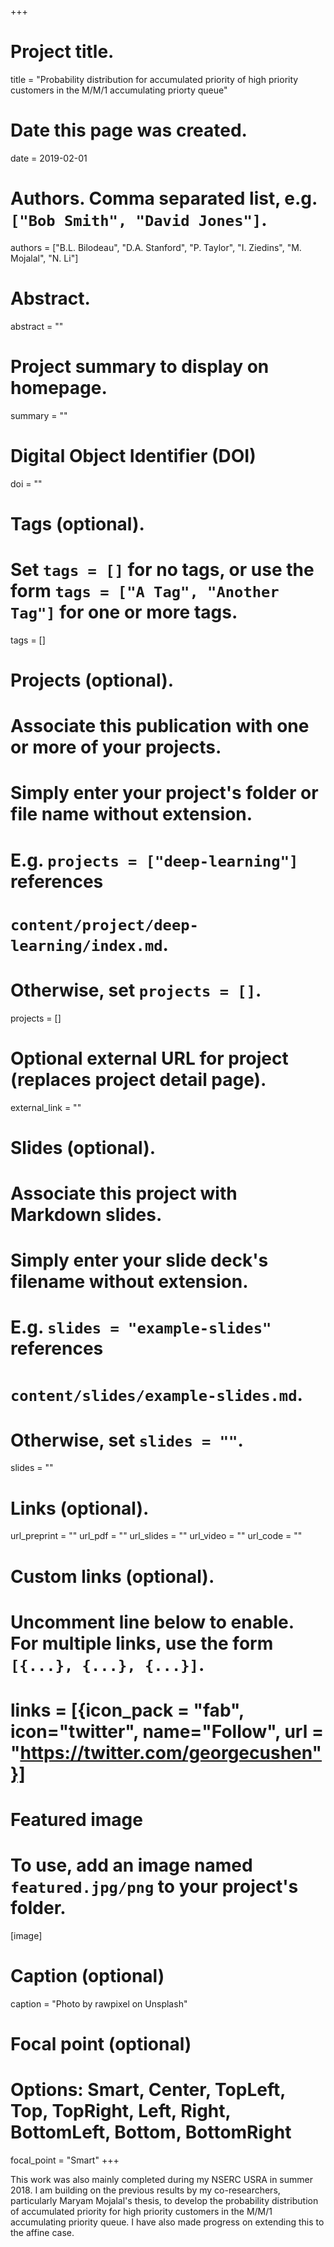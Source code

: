 +++
# Project title.
title = "Probability distribution for accumulated priority of high priority customers in the M/M/1 accumulating priorty queue"

# Date this page was created.
date = 2019-02-01

# Authors. Comma separated list, e.g. `["Bob Smith", "David Jones"]`.
authors = ["B.L. Bilodeau", "D.A. Stanford", "P. Taylor", "I. Ziedins", "M. Mojalal", "N. Li"]

# Abstract.
abstract = ""

# Project summary to display on homepage.
summary = ""

# Digital Object Identifier (DOI)
doi = ""

# Tags (optional).
#   Set `tags = []` for no tags, or use the form `tags = ["A Tag", "Another Tag"]` for one or more tags.
tags = []

# Projects (optional).
#   Associate this publication with one or more of your projects.
#   Simply enter your project's folder or file name without extension.
#   E.g. `projects = ["deep-learning"]` references 
#   `content/project/deep-learning/index.md`.
#   Otherwise, set `projects = []`.
projects = []

# Optional external URL for project (replaces project detail page).
external_link = ""

# Slides (optional).
#   Associate this project with Markdown slides.
#   Simply enter your slide deck's filename without extension.
#   E.g. `slides = "example-slides"` references 
#   `content/slides/example-slides.md`.
#   Otherwise, set `slides = ""`.
slides = ""

# Links (optional).
url_preprint = ""
url_pdf = ""
url_slides = ""
url_video = ""
url_code = ""

# Custom links (optional).
#   Uncomment line below to enable. For multiple links, use the form `[{...}, {...}, {...}]`.
# links = [{icon_pack = "fab", icon="twitter", name="Follow", url = "https://twitter.com/georgecushen"}]

# Featured image
# To use, add an image named `featured.jpg/png` to your project's folder. 
[image]
  # Caption (optional)
  caption = "Photo by rawpixel on Unsplash"
  
  # Focal point (optional)
  # Options: Smart, Center, TopLeft, Top, TopRight, Left, Right, BottomLeft, Bottom, BottomRight
  focal_point = "Smart"
+++

This work was also mainly completed during my NSERC USRA in summer 2018. I am building on the previous results by my co-researchers, particularly Maryam Mojalal's thesis, to develop the probability distribution of accumulated priority for high priority customers in the M/M/1 accumulating priority queue. I have also made progress on extending this to the affine case.
